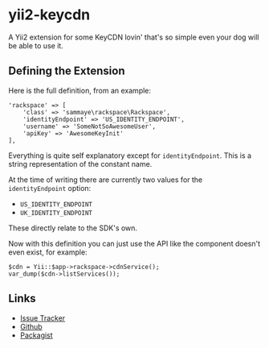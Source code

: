 # yii2-keycdn
A Yii2 extension for some KeyCDN lovin' that's so simple even your dog will be able to use it.

## Defining the Extension

Here is the full definition, from an example:

    'rackspace' => [
    	'class' => 'sammaye\rackspace\Rackspace',
    	'identityEndpoint' => 'US_IDENTITY_ENDPOINT',
    	'username' => 'SomeNotSoAwesomeUser',
    	'apiKey' => 'AwesomeKeyInit'
    ],
    
Everything is quite self explanatory except for `identityEndpoint`. This is a string representation of the constant name.

At the time of writing there are currently two values for the `identityEndpoint` option:

- `US_IDENTITY_ENDPOINT`
- `UK_IDENTITY_ENDPOINT`

These directly relate to the SDK's own.

Now with this definition you can just use the API like the component doesn't even exist, for example:

    $cdn = Yii::$app->rackspace->cdnService();
    var_dump($cdn->listServices());
    
## Links

- [Issue Tracker](https://github.com/Sammaye/yii2-rackspace/issues)
- [Github](https://github.com/Sammaye/yii2-rackspace)
- [Packagist](https://packagist.org/packages/sammaye/yii2-rackspace)

